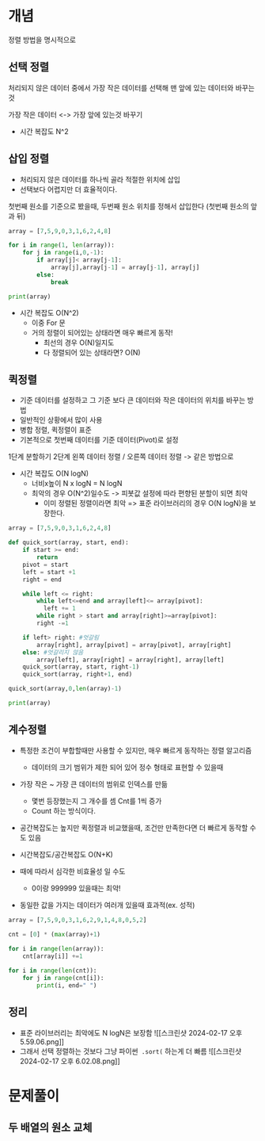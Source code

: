 # 개념

정렬 방법을 명시적으로

## 선택 정렬
처리되지 않은 데이터 중에서 가장 작은 데이터를 선택해 맨 앞에 있는 데이터와 바꾸는 것

가장 작은 데이터 <-> 가장 앞에 있는것 바꾸기

- 시간 복잡도  N^2

## 삽입 정렬
- 처리되지 않은 데이터를 하나씩 골라 적절한 위치에 삽입
- 선택보다 어렵지만 더 효율적이다.

첫번째 원소를 기준으로 봤을때, 두번째 원소 위치를 정해서 삽입한다 (첫번째 원소의 앞과 뒤)

```python
array = [7,5,9,0,3,1,6,2,4,8]

for i in range(1, len(array)):
	for j in range(i,0,-1):
		if array[j]< array[j-1]:
			array[j],array[j-1] = array[j-1], array[j]
		else:
			break

print(array)
```
- 시간 복잡도 O(N^2)
	- 이중 For 문
	- 거의 정렬이 되어있는 상태라면 매우 빠르게 동작! 
		- 최선의 경우 O(N)일지도
		- 다 정렬되어 있는 상태라면? O(N)


## 퀵정렬
- 기준 데이터를 설정하고 그 기준 보다 큰 데이터와 작은 데이터의 위치를 바꾸는 방법
- 일반적인 상황에서 많이 사용
- 병합 정렬, 퀵정렬이 표준
- 기본적으로 첫번째 데이터를 기준 데이터(Pivot)로 설정 
 
1단계 분할하기
2단계 왼쪽 데이터 정렬 / 오른쪽 데이터 정렬 -> 같은 방법으로

- 시간 복잡도 O(N logN)
	- 너비x높이 N x logN = N logN
	- 최악의 경우 O(N^2)일수도 -> 피봇값 설정에 따라 편향된 분할이 되면 최악
		- 이미 정렬된 정렬이라면 최악
	=> 표준 라이브러리의 경우 O(N logN)을 보장한다. 

```python
array = [7,5,9,0,3,1,6,2,4,8]

def quick_sort(array, start, end):
	if start >= end:
		return
	pivot = start
	left = start +1
	right = end

	while left <= right:
		while left<=end and array[left]<= array[pivot]:
		  left += 1
		while right > start and array[right]>=array[pivot]:
		right -=1

	if left> right: #엇갈림
		array[right], array[pivot] = array[pivot], array[right]
	else: #엇갈리지 않음
		array[left], array[right] = array[right], array[left]
	quick_sort(array, start, right-1)
	quick_sort(array, right+1, end)

quick_sort(array,0,len(array)-1)

print(array)
```

## 계수정렬
- 특정한 조건이 부합할때만 사용할 수 있지만, 매우 빠르게 동작하는 정렬 알고리즘
	- 데이터의 크기 범위가 제한 되어 있어 정수 형태로 표현할 수 있을때
- 가장 작은 ~ 가장 큰 데이터의 범위로 인덱스를 만듦
	- 몇번 등장했는지 그 개수를 셈 Cnt를 1씩 증가 
	- Count 하는 방식이다.
- 공간복잡도는 높지만 퀵정렬과 비교했을때, 조건만 만족한다면 더 빠르게 동작할 수도 있음

- 시간복잡도/공간복잡도 O(N+K)
- 때에 따라서 심각한 비효율성 일 수도
	- 0이랑 999999 있을때는 최악!
- 동일한 값을 가지는 데이터가 여러개 있을때 효과적(ex. 성적)


```python
array = [7,5,9,0,3,1,6,2,9,1,4,8,0,5,2]

cnt = [0] * (max(array)+1)
  
for i in range(len(array)):
	cnt[array[i]] +=1

for i in range(len(cnt)):
	for j in range(cnt[i]):
		print(i, end=" ")
```


## 정리
- 표준 라이브러리는 최악에도 N logN은 보장함
![[스크린샷 2024-02-17 오후 5.59.06.png]]
- 그래서 선택 정렬하는 것보다 그냥 파이썬` .sort(` 하는게 더 빠름
![[스크린샷 2024-02-17 오후 6.02.08.png]]

# 문제풀이

## 두 배열의 원소 교체
 